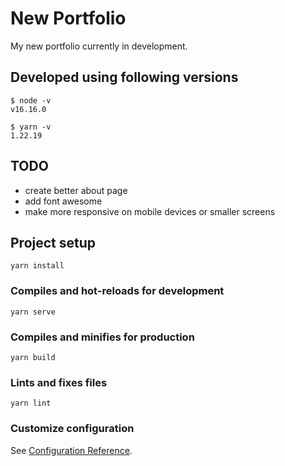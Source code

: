 # New Portfolio
My new portfolio currently in development.  

## Developed using following versions
```
$ node -v
v16.16.0

$ yarn -v
1.22.19
```

## TODO
 - create better about page
 - add font awesome
 - make more responsive on mobile devices or smaller screens

## Project setup
```
yarn install
```

### Compiles and hot-reloads for development
```
yarn serve
```

### Compiles and minifies for production
```
yarn build
```

### Lints and fixes files
```
yarn lint
```

### Customize configuration
See [Configuration Reference](https://cli.vuejs.org/config/).

